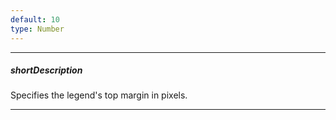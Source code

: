 ```yaml
---
default: 10
type: Number
---
```

---
##### shortDescription
Specifies the legend's top margin in pixels.

---
